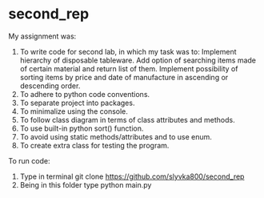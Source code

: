 # second_rep
My assignment was:
1. To write code for second lab, in which my task was to:
  Implement hierarchy of disposable tableware. Add option of searching items made of certain material and return list of them.
  Implement possibility of sorting items by price and date of manufacture in ascending or descending order.
2. To adhere to python code conventions.
3. To separate project into packages.
4. To minimalize using the console.
5. To follow class diagram in terms of class attributes and methods.
6. To use built-in python sort() function.
7. To avoid using static methods/attributes and to use enum.
8. To create extra class for testing the program.


To run code:
1. Type in terminal git clone https://github.com/slyvka800/second_rep
2. Being in this folder type python main.py 
